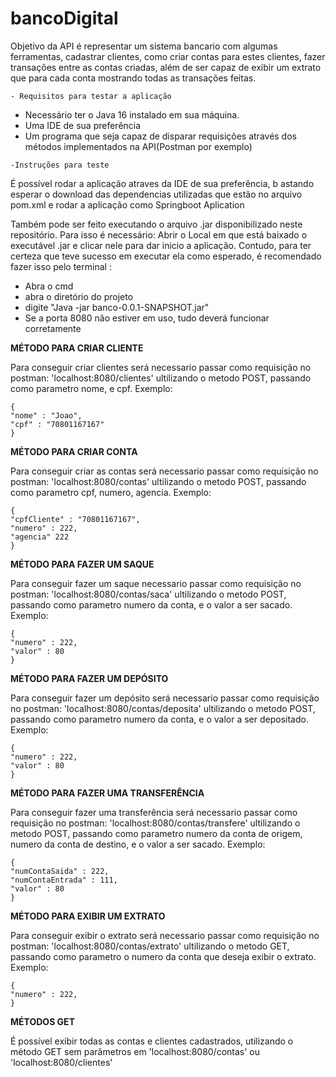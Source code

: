 # bancoDigital

Objetivo da API é representar um sistema bancario com algumas ferramentas, cadastrar clientes, como criar contas para estes clientes, fazer transações entre as contas criadas, além de ser capaz de exibir 
um extrato que para cada conta mostrando todas as transações feitas.

```- Requisitos para testar a aplicação```

* Necessário ter o Java 16 instalado em sua máquina.
* Uma IDE de sua preferência 
* Um programa que seja capaz de disparar requisições através dos métodos implementados na API(Postman por exemplo)

```-Instruções para teste```

É possível rodar a aplicação atraves da IDE de sua preferência, b
astando esperar o download das dependencias utilizadas que estão no arquivo pom.xml e rodar
a aplicação como Springboot Aplication

Também pode ser feito executando o arquivo .jar disponibilizado neste repositório. 
Para isso é necessário: Abrir o Local em que está baixado o executável .jar e clicar nele para dar inicio a aplicação. 
Contudo, para ter certeza que teve sucesso em executar ela como esperado, 
é recomendado fazer isso pelo terminal :

* Abra o cmd
* abra o diretório do projeto
* digite "Java -jar banco-0.0.1-SNAPSHOT.jar"
* Se a porta 8080 não estiver em uso, tudo deverá funcionar corretamente

**MÉTODO PARA CRIAR CLIENTE**

Para conseguir criar clientes será necessario passar como requisição no postman: 'localhost:8080/clientes' 
ultilizando o metodo POST, passando como parametro nome, e cpf. Exemplo: 

``` 
{
"nome" : "Joao",
"cpf" : "70801167167"
}
```

**MÉTODO PARA CRIAR CONTA**

Para conseguir criar as contas será necessario passar como requisição no postman: 'localhost:8080/contas' 
ultilizando o metodo POST, passando como parametro cpf, numero, agencia. Exemplo:

``` 
{
"cpfCliente" : "70801167167",
"numero" : 222,
"agencia" 222
}
```

**MÉTODO PARA FAZER UM SAQUE**

Para conseguir fazer um saque necessario passar como requisição no postman: 'localhost:8080/contas/saca' 
ultilizando o metodo POST, passando como parametro numero da conta, e o valor a ser sacado. Exemplo:

``` 
{
"numero" : 222,
"valor" : 80
}
```

**MÉTODO PARA FAZER UM DEPÓSITO**

Para conseguir fazer um depósito será necessario passar como requisição no postman: 'localhost:8080/contas/deposita' 
ultilizando o metodo POST, passando como parametro numero da conta, e o valor a ser depositado. Exemplo:

``` 
{
"numero" : 222,
"valor" : 80
}
```

**MÉTODO PARA FAZER UMA TRANSFERÊNCIA**

Para conseguir fazer uma transferência será necessario passar como requisição no postman: 'localhost:8080/contas/transfere' 
ultilizando o metodo POST, passando como parametro numero da conta de origem, numero da conta de destino, e o valor a ser sacado. Exemplo:

``` 
{
"numContaSaida" : 222,
"numContaEntrada" : 111,
"valor" : 80
}
```

**MÉTODO PARA EXIBIR UM EXTRATO**

Para conseguir exibir o extrato será necessario passar como requisição no postman: 'localhost:8080/contas/extrato' 
ultilizando o metodo GET, passando como parametro o numero da conta que deseja exibir o extrato. Exemplo:

``` 
{
"numero" : 222,
}
```

**MÉTODOS GET**

É possível exibir todas as contas e clientes cadastrados, utilizando o método GET sem parâmetros em 'localhost:8080/contas' ou 'localhost:8080/clientes'

